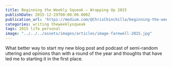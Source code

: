 ```yaml
---
title: Beginning the Weekly Squeak — Wrapping Up 2015
publishDate: 2015-12-29T00:00:00.000Z
publication_url: 'https://medium.com/@ChrisChinchilla/beginning-the-weekly-squeak-wrapping-up-2015-7c3b09610ad2#.8get9lwmi'
categories: writing theweeklysqueak
tags: 2015 life personal
image: "../../../assets/images/articles/image-farewell-2015.jpg"
---
```


What better way to start my new blog post and podcast of semi-random uttering and opinions than with a round of the year and thoughts that have led me to starting it in the first place.
